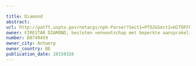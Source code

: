 ```yaml
---

title: Diamond
abstract: 
url: http://patft.uspto.gov/netacgi/nph-Parser?Sect1=PTO2&Sect2=HITOFF&p=1&u=%2Fnetahtml%2FPTO%2Fsearch-adv.htm&r=1&f=G&l=50&d=PALL&S1=D0749459&OS=D0749459&RS=D0749459
owner: FIRESTAR DIAMOND, besloten vennootschap met beperkte aansprakelijkheid
number: D0749459
owner_city: Antwerp
owner_country: BE
publication_date: 20150326
---
```

